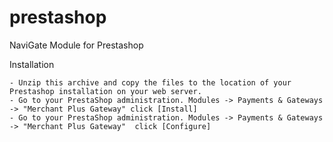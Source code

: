 prestashop
==========

NaviGate Module for Prestashop

Installation

    - Unzip this archive and copy the files to the location of your Prestashop installation on your web server.
    - Go to your PrestaShop administration. Modules -> Payments & Gateways -> "Merchant Plus Gateway" click [Install]
    - Go to your PrestaShop administration. Modules -> Payments & Gateways -> "Merchant Plus Gateway"  click [Configure]
    
